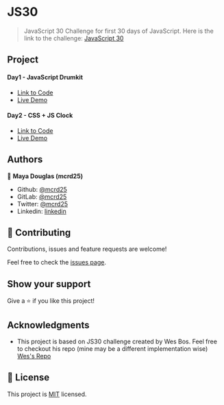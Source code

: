 # JS30

> JavaScript 30 Challenge for first 30 days of JavaScript. Here is the link to the challenge: [JavaScript 30](https://javascript30.com/)

## Project

#### Day1 - JavaScript Drumkit

- [Link to Code](/01_drumkit)
- [Live Demo]()

#### Day2 - CSS + JS Clock

- [Link to Code](/02_clock)
- [Live Demo]()

## Authors

👤 **Maya Douglas (mcrd25)**

- Github: [@mcrd25](https://github.com/mcrd25)
- GitLab: [@mcrd25](https://gitlab.com/mcrd25)
- Twitter: [@mcrd25](https://twitter.com/mcrd25)
- Linkedin: [linkedin](https://linkedin.com/in/mayadouglas)

## 🤝 Contributing

Contributions, issues and feature requests are welcome!

Feel free to check the [issues page](issues/).

## Show your support

Give a ⭐️ if you like this project!

## Acknowledgments

- This project is based on JS30 challenge created by Wes Bos. Feel free to checkout his repo (mine may be a different implementation wise) [Wes's Repo](https://github.com/wesbos/JavaScript30)

## 📝 License

This project is [MIT](LICENSE) licensed.
